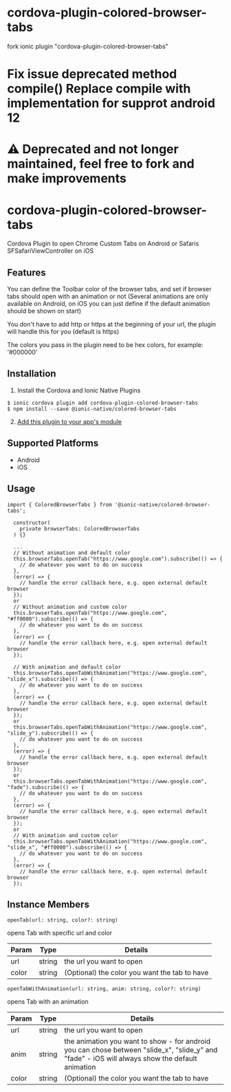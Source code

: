 # cordova-plugin-colored-browser-tabs
fork ionic plugin "cordova-plugin-colored-browser-tabs"

# Fix issue deprecated method compile() Replace compile with implementation for supprot android 12
# ⚠️ Deprecated and not longer maintained, feel free to fork and make improvements

# cordova-plugin-colored-browser-tabs

Cordova Plugin to open Chrome Custom Tabs on Android or Safaris SFSafariViewController on iOS

## Features

You can define the Toolbar color of the browser tabs, and set if browser tabs should open with an animation or not (Several animations are only available on Android, on iOS you can just define if the default animation should be shown on start)

You don't have to add http or https at the beginning of your url, the plugin will handle this for you (default is https)

The colors you pass in the plugin need to be hex colors, for example: '#000000'

## Installation

1. Install the Cordova and Ionic Native Plugins

```
$ ionic cordova plugin add cordova-plugin-colored-browser-tabs
$ npm install --save @ionic-native/colored-browser-tabs
```

2. [Add this plugin to your app's module](https://ionicframework.com/docs/native/#Add_Plugins_to_Your_App_Module)

## Supported Platforms

- Android
- iOS

## Usage

```
import { ColoredBrowserTabs } from '@ionic-native/colored-browser-tabs';

  constructor(
    private browserTabs: ColoredBrowserTabs
  ) {}

  ...
  // Without animation and default color
  this.browserTabs.openTab("https://www.google.com").subscribe(() => {
    // do whatever you want to do on success
  },
  (error) => {
    // handle the error callback here, e.g. open external default browser
  });
  or
  // Without animation and custom color
  this.browserTabs.openTab("https://www.google.com", "#ff0000").subscribe(() => {
    // do whatever you want to do on success
  },
  (error) => {
    // handle the error callback here, e.g. open external default browser
  });

  // With animation and default color
  this.browserTabs.openTabWithAnimation("https://www.google.com", "slide_x").subscribe(() => {
    // do whatever you want to do on success
  },
  (error) => {
    // handle the error callback here, e.g. open external default browser
  });
  or
  this.browserTabs.openTabWithAnimation("https://www.google.com", "slide_y").subscribe(() => {
    // do whatever you want to do on success
  },
  (error) => {
    // handle the error callback here, e.g. open external default browser
  });
  or
  this.browserTabs.openTabWithAnimation("https://www.google.com", "fade").subscribe(() => {
    // do whatever you want to do on success
  },
  (error) => {
    // handle the error callback here, e.g. open external default browser
  });
  or
  // With animation and custom color
  this.browserTabs.openTabWithAnimation("https://www.google.com", "slide_x", "#ff0000").subscribe(() => {
    // do whatever you want to do on success
  },
  (error) => {
    // handle the error callback here, e.g. open external default browser
  });
```

## Instance Members

```
openTab(url: string, color?: string)
```

opens Tab with specific url and color

| Param | Type | Details|
|-------|------|--------|
| url   | string | the url you want to open|
| color | string | (Optional) the color you want the tab to have |

```
openTabWithAnimation(url: string, anim: string, color?: string)
```

opens Tab with an animation

| Param | Type | Details|
|-------|------|--------|
| url | string | the url you want to open|
| anim | string | the animation you want to show - for android you can chose between "slide_x", "slide_y" and "fade" - iOS will always show the default animation |
| color | string | (Optional) the color you want the tab to have |

